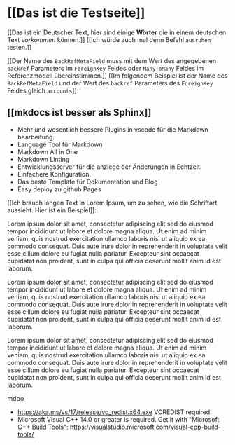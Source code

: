 # [[Das ist die Testseite]]

[[Das ist ein Deutscher Text, hier sind einige **Wörter** die in einem deutschen Text *vorkommen* können.]] [[Ich würde auch mal denn Befehl `ausruhen` testen.]]

[[Der Name des `BackRefMetaField` muss mit dem Wert des angegebenen `backref` Parameters im `ForeignKey` Feldes oder `ManyToMany` Feldes im Referenzmodell übereinstimmen.]] [[Im folgendem Beispiel ist der Name des `BackRefMetaField`  und der Wert des `backref` Parameters des `ForeignKey` Feldes gleich `accounts`]]

## [[mkdocs ist besser als Sphinx]]

* Mehr und wesentlich bessere Plugins in vscode für die Markdown bearbeitung.
* Language Tool für Markdown
* Markdown All in One
* Markdown Linting
* Entwicklungsserver für die anziege der Änderungen in Echtzeit.
* Einfachere Konfiguration.
* Das beste Template für Dokumentation und Blog
* Easy deploy zu github Pages

<!-- ::: classes.decore_fields -->

[[Ich brauch langen Text in Lorem Ipsum, um zu sehen, wie die Schriftart aussieht. Hier ist ein Beispiel]]:

Lorem ipsum dolor sit amet, consectetur adipiscing elit sed do eiusmod tempor incididunt ut labore et dolore magna aliqua. Ut enim ad minim veniam, quis nostrud exercitation ullamco laboris nisi ut aliquip ex ea commodo consequat. Duis aute irure dolor in reprehenderit in voluptate velit esse cillum dolore eu fugiat nulla pariatur. Excepteur sint occaecat cupidatat non proident, sunt in culpa qui officia deserunt mollit anim id est laborum.

Lorem ipsum dolor sit amet, consectetur adipiscing elit sed do eiusmod tempor incididunt ut labore et dolore magna aliqua. Ut enim ad minim veniam, quis nostrud exercitation ullamco laboris nisi ut aliquip ex ea commodo consequat. Duis aute irure dolor in reprehenderit in voluptate velit esse cillum dolore eu fugiat nulla pariatur. Excepteur sint occaecat cupidatat non proident, sunt in culpa qui officia deserunt mollit anim id est laborum.

Lorem ipsum dolor sit amet, consectetur adipiscing elit sed do eiusmod tempor incididunt ut labore et dolore magna aliqua. Ut enim ad minim veniam, quis nostrud exercitation ullamco laboris nisi ut aliquip ex ea commodo consequat. Duis aute irure dolor in reprehenderit in voluptate velit esse cillum dolore eu fugiat nulla pariatur. Excepteur sint occaecat cupidatat non proident, sunt in culpa qui officia deserunt mollit anim id est laborum.

mdpo

- https://aka.ms/vs/17/release/vc_redist.x64.exe VCREDIST required
- Microsoft Visual C++ 14.0 or greater is required. Get it with "Microsoft C++ Build Tools": https://visualstudio.microsoft.com/visual-cpp-build-tools/